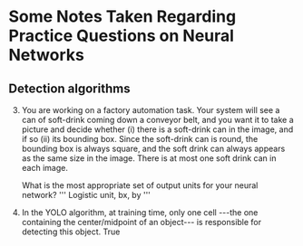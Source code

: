 # Some Notes Taken Regarding Practice Questions on Neural Networks
## Detection algorithms
3. You are working on a factory automation task. Your system will see a can of soft-drink coming down a conveyor belt, and you want it to take a picture and decide whether (i) there is a soft-drink can in the image, and if so (ii) its bounding box. Since the soft-drink can is round, the bounding box is always square, and the soft drink can always appears as the same size in the image. There is at most one soft drink can in each image.

   What is the most appropriate set of output units for your neural network?
   '''
   Logistic unit, bx, by
   '''

7. In the YOLO algorithm, at training time, only one cell ---the one containing the center/midpoint of an object--- is responsible for detecting this object.
   True
